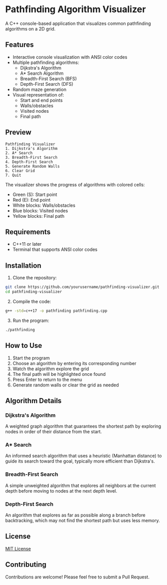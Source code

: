 # Pathfinding Algorithm Visualizer

A C++ console-based application that visualizes common pathfinding algorithms on a 2D grid.

## Features

- Interactive console visualization with ANSI color codes
- Multiple pathfinding algorithms:
  - Dijkstra's Algorithm
  - A* Search Algorithm
  - Breadth-First Search (BFS)
  - Depth-First Search (DFS)
- Random maze generation
- Visual representation of:
  - Start and end points
  - Walls/obstacles
  - Visited nodes
  - Final path

## Preview

```
Pathfinding Visualizer
1. Dijkstra's Algorithm
2. A* Search
3. Breadth-First Search
4. Depth-First Search
5. Generate Random Walls
6. Clear Grid
7. Quit
```

The visualizer shows the progress of algorithms with colored cells:
- Green (S): Start point
- Red (E): End point
- White blocks: Walls/obstacles
- Blue blocks: Visited nodes
- Yellow blocks: Final path

## Requirements

- C++11 or later
- Terminal that supports ANSI color codes

## Installation

1. Clone the repository:
```bash
git clone https://github.com/yourusername/pathfinding-visualizer.git
cd pathfinding-visualizer
```

2. Compile the code:
```bash
g++ -std=c++17 -o pathfinding pathfinding.cpp
```

3. Run the program:
```bash
./pathfinding
```

## How to Use

1. Start the program
2. Choose an algorithm by entering its corresponding number
3. Watch the algorithm explore the grid
4. The final path will be highlighted once found
5. Press Enter to return to the menu
6. Generate random walls or clear the grid as needed

## Algorithm Details

### Dijkstra's Algorithm
A weighted graph algorithm that guarantees the shortest path by exploring nodes in order of their distance from the start.

### A* Search
An informed search algorithm that uses a heuristic (Manhattan distance) to guide its search toward the goal, typically more efficient than Dijkstra's.

### Breadth-First Search
A simple unweighted algorithm that explores all neighbors at the current depth before moving to nodes at the next depth level.

### Depth-First Search
An algorithm that explores as far as possible along a branch before backtracking, which may not find the shortest path but uses less memory.

## License

[MIT License](LICENSE)

## Contributing

Contributions are welcome! Please feel free to submit a Pull Request. 
